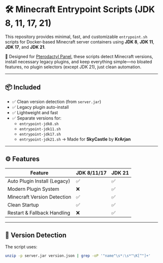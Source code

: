 # 🛠️ Minecraft Entrypoint Scripts (JDK 8, 11, 17, 21)

This repository provides minimal, fast, and customizable `entrypoint.sh` scripts for Docker-based Minecraft server containers using **JDK 8**, **JDK 11**, **JDK 17**, and **JDK 21**.

🚀 Designed for [Pterodactyl Panel](https://pterodactyl.io), these scripts detect Minecraft versions, install necessary legacy plugins, and keep everything simple—no bloated features, no plugin selectors (except JDK 21), just clean automation.

---

## 📦 Included

- ✅ Clean version detection (from `server.jar`)
- ✅ Legacy plugin auto-install
- ✅ Lightweight and fast
- ✅ Separate versions for:
  - `entrypoint-jdk8.sh`
  - `entrypoint-jdk11.sh`
  - `entrypoint-jdk17.sh`
  - `entrypoint-jdk21.sh` → Made for **SkyCastle** by **KrArjan**

---

## ⚙️ Features

| Feature                        | JDK 8/11/17 | JDK 21 |
|-------------------------------|-------------|--------|
| Auto Plugin Install (Legacy)  | ✅          | ✅     |
| Modern Plugin System          | ❌          | ✅     |
| Minecraft Version Detection   | ✅          | ✅     |
| Clean Startup                 | ✅          | ✅     |
| Restart & Fallback Handling   | ❌          | ✅     |

---

## 🧠 Version Detection

The script uses:
```bash
unzip -p server.jar version.json | grep -oP '"name"\s*:\s*"\K[^"]+'
